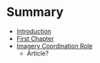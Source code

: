 # Summary

* [Introduction](README.md)
* [First Chapter](chapter1.md)
* [Imagery Coordination Role](imagery_coordination_role.md)
   * Article?

